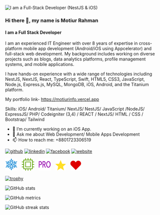 ![I am a Full-Stack Developer (NestJS & iOS)](https://drive.google.com/uc?export=view&id=1nyMNx2dI8yBGE4gwF3tNC2WRmzvf-8MA)

### Hi there 👋, my name is Motiur Rahman
#### I am a Full Stack Developer

I am an experienced IT Engineer with over 8 years of expertise in cross-platform mobile app development (Android/iOS using Appcelerator) and full-stack web development. My background includes working on diverse projects such as blogs, data analytics platforms, profile management systems, and mobile applications.

I have hands-on experience with a wide range of technologies including NestJS, NextJS, React, TypeScript, Swift, HTML5, CSS3, JavaScript, Node.js, Express.js, MySQL, MongoDB, iOS, Android, and the Titanium platform.

My portfolio link- https://motiurinfo.vercel.app

Skills: iOS/ Android/ Titanium/ NextJS/ NestJS/ JavaScript /NodeJS/ ExpressJS/ PHP/ Codeigniter (3,4) / REACT / NextJS/ HTML / CSS / Bootstrap/ Tailwind

- 🔭 I’m currently working on an iOS App. 
- 💬 Ask me about Web Development/ Mobile Apps Development 
- 📫 How to reach me: +8801723306519 


[<img src='https://cdn.jsdelivr.net/npm/simple-icons@3.0.1/icons/github.svg' alt='github' height='40'>](https://github.com/MotiurRahman)  [<img src='https://cdn.jsdelivr.net/npm/simple-icons@3.0.1/icons/linkedin.svg' alt='linkedin' height='40'>](https://www.linkedin.com/in/motiur-rahman-29b71894/)  [<img src='https://cdn.jsdelivr.net/npm/simple-icons@3.0.1/icons/facebook.svg' alt='facebook' height='40'>](https://www.facebook.com/mbstu.motiur)  [<img src='https://cdn.jsdelivr.net/npm/simple-icons@3.0.1/icons/icloud.svg' alt='website' height='40'>](https://motiur-motiurrahman.vercel.app)  

<a href='https://archiveprogram.github.com/'><img src='https://raw.githubusercontent.com/acervenky/animated-github-badges/master/assets/acbadge.gif' width='40' height='40'></a> <a href='https://docs.github.com/en/developers'><img src='https://raw.githubusercontent.com/acervenky/animated-github-badges/master/assets/devbadge.gif' width='40' height='40'></a> <a href='https://github.com/pricing'><img src='https://raw.githubusercontent.com/acervenky/animated-github-badges/master/assets/pro.gif' width='40' height='40'></a> <a href='https://stars.github.com/'><img src='https://raw.githubusercontent.com/acervenky/animated-github-badges/master/assets/starbadge.gif' width='35' height='35'></a> <a href='https://docs.github.com/en/github/supporting-the-open-source-community-with-github-sponsors'><img src='https://raw.githubusercontent.com/acervenky/animated-github-badges/master/assets/sponsorbadge.gif' width='35' height='35'></a> 

[![trophy](https://github-profile-trophy.vercel.app/?username=MotiurRahman)](https://github.com/ryo-ma/github-profile-trophy)

![GitHub stats](https://github-readme-stats.vercel.app/api?username=MotiurRahman&show_icons=true)  

![GitHub metrics](https://metrics.lecoq.io/MotiurRahman)  

![GitHub streak stats](https://streak-stats.demolab.com/?user=MotiurRahman)  

